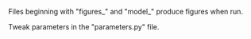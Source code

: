 
Files beginning with "figures_" and "model_" produce figures when run. 

Tweak parameters in the "parameters.py" file.